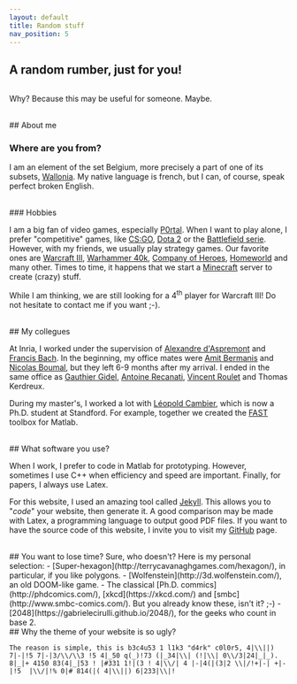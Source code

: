 ```yaml
---
layout: default
title: Random stuff
nav_position: 5
---
```


## A random rumber, just for you!
<pre><code class="random"></code></pre>
Why? Because this may be useful for someone. Maybe.

<br>
## About me

### Where are you from?
I am an element of the set Belgium, more precisely a part of one of its subsets, [Wallonia](https://en.wikipedia.org/wiki/Wallonia). My native language is french, but I can, of course, speak perfect broken English.

<br>
### Hobbies

I am a big fan of video games, especially [P0rtal](https://en.wikipedia.org/wiki/Portal_(video_game)). When I want to play alone, I prefer "competitive" games, like [CS:GO](https://en.wikipedia.org/wiki/Counter-Strike:_Global_Offensive), [Dota 2](https://en.wikipedia.org/wiki/Dota_2) or the [Battlefield serie](https://en.wikipedia.org/wiki/Battlefield_(video_game_series)).  
However, with my friends, we usually play strategy games. Our favorite ones are [Warcraft III](https://en.wikipedia.org/wiki/Warcraft_III:_Reign_of_Chaos), [Warhammer 40k](https://en.wikipedia.org/wiki/List_of_Games_Workshop_video_games#Warhammer_40.2C000), [Company of Heroes](https://en.wikipedia.org/wiki/Company_of_Heroes), [Homeworld](https://en.wikipedia.org/wiki/Homeworld) and many other. Times to time, it happens that we start a [Minecraft](https://en.wikipedia.org/wiki/Minecraft) server to create (crazy) stuff.  

While I am thinking, we are still looking for a 4<sup>th</sup> player for Warcraft III! Do not hesitate to contact me if you want ;-).

<br>
## My collegues

At Inria, I worked under the supervision of [Alexandre d'Aspremont](http://www.di.ens.fr/~aspremon/) and [Francis Bach](http://www.di.ens.fr/~fbach). In the beginning, my office mates were [Amit Bermanis](https://sites.google.com/site/amitbermanis/) and [Nicolas Boumal](https://web.math.princeton.edu/~nboumal/#about), but they left 6-9 months after my arrival. I ended in the same office as [Gauthier Gidel](http://www.di.ens.fr/~gidel/#/), [Antoine Recanati](https://www.di.ens.fr/AntoineRecanati.html.fr), [Vincent Roulet](http://www.di.ens.fr/~roulet/) and Thomas Kerdreux.

During my master's, I worked a lot with [Léopold Cambier](https://people.stanford.edu/lcambier/), which is now a Ph.D. student at Standford. For example, together we 
created the [FAST](https://web.stanford.edu/~lcambier/fast/) toolbox for Matlab.


<br>
## What software you use?

When I work, I prefer to code in Matlab for prototyping. However, sometimes I use C++ when efficiency and speed are important. Finally, for papers, I always use Latex.

For this website, I used an amazing tool called [Jekyll](https://jekyllrb.com/). This allows you to "*code*" your website, then generate it. A good comparison may be made with Latex, a programming language to output good PDF files. If you want to have the source code of this website, I invite you to visit my [GitHub](https://github.com/windows7lover/homepage) page.


<br>
## You want to lose time?
Sure, who doesn't? Here is my personal selection:
- [Super-hexagon](http://terrycavanaghgames.com/hexagon/), in particular, if you like polygons.
- [Wolfenstein](http://3d.wolfenstein.com/), an old DOOM-like game.
- The classical [Ph.D. commics](http://phdcomics.com/), [xkcd](https://xkcd.com/) and [smbc](http://www.smbc-comics.com/). But you already know these, isn't it? ;-)
- [2048](https://gabrielecirulli.github.io/2048/), for the geeks who count in base 2.



<br>
## Why the theme of your website is so ugly?

```
The reason is simple, this is b3c4u53 1 l1k3 "d4rk" c0l0r5, 4|\\||) 7|-|!5 7|-|3/\\/\\3 !5 4|_50 q(_)!73 (|_34|\\| (!|\\| 0\\/3|24|_|_). 8|_|+ 4150 83(4|_|53 ! |#331 1!|(3 ! 4|\\/| 4 |-|4(|(3|2 \\|/!+|-| +|-|!5  |\\/|!% 0|# 814(|( 4|\\||) 6|233|\\|!
```

